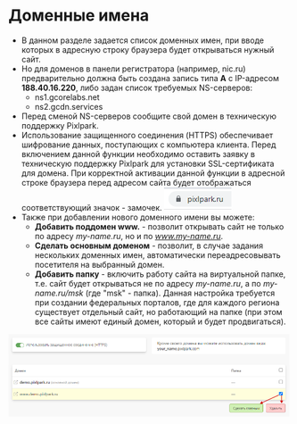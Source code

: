 # Доменные имена

* В данном разделе задается список доменных имен, при вводе которых в адресную строку браузера будет открываться нужный сайт. 
* Но для доменов в панели регистратора (например, nic.ru) предварительно должна быть создана запись типа __А__ с IP-адресом __188.40.16.220__, либо задан список требуемых NS-серверов:
    + ns1.gcorelabs.net
    + ns2.gcdn.services
* Перед сменой NS-серверов сообщите свой домен в техническую поддержку Pixlpark.
* Использование защищенного соединения (HTTPS) обеспечивает шифрование данных, поступающих с компьютера клиента. Перед включением данной функции необходимо оставить заявку в техническую поддержку Pixlpark для установки SSL-сертификата для домена. При корректной активации данной функции в адресной строке браузера перед адресом сайта будет отображаться соответствующий значок - замочек. ![](../_media/site/site02.png ':size=10%')
* Также при добавлении нового доменного имени вы можете:
    + __Добавить поддомен www.__ - позволит открывать сайт не только по адресу *my-name.ru*, но и по *www.my-name.ru*.
    + __Сделать основным доменом__ - позволит, в случае задания нескольких доменных имен, автоматически переадресовывать посетителя на выбранный домен.
    + __Добавить папку__ - включить работу сайта на виртуальной папке, т.е. сайт будет открываться не по адресу *my-name.ru*, а по *my-name.ru/msk* (где "msk" - папка). Данная настройка требуется при создании федеральных порталов, где для каждого региона существует отдельный сайт, но работающий на папке (при этом все сайты имеют единый домен, который и будет продвигаться).

![](../_media/site/site06.png ':size=70%')